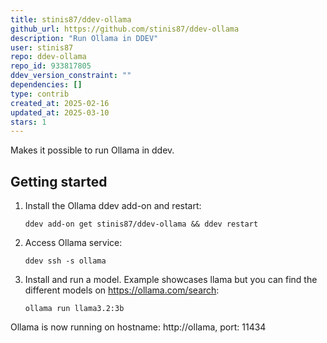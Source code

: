 ```yaml
---
title: stinis87/ddev-ollama
github_url: https://github.com/stinis87/ddev-ollama
description: "Run Ollama in DDEV"
user: stinis87
repo: ddev-ollama
repo_id: 933817805
ddev_version_constraint: ""
dependencies: []
type: contrib
created_at: 2025-02-16
updated_at: 2025-03-10
stars: 1
---
```


Makes it possible to run Ollama in ddev.

## Getting started

1. Install the Ollama ddev add-on and restart:

    ```shell
    ddev add-on get stinis87/ddev-ollama && ddev restart
    ```
2. Access Ollama service:

    ```shell
    ddev ssh -s ollama
    ```
3. Install and run a model. Example showcases llama but you can find the different models on https://ollama.com/search:

    ```shell
    ollama run llama3.2:3b
    ```
Ollama is now running on hostname: http://ollama, port: 11434
